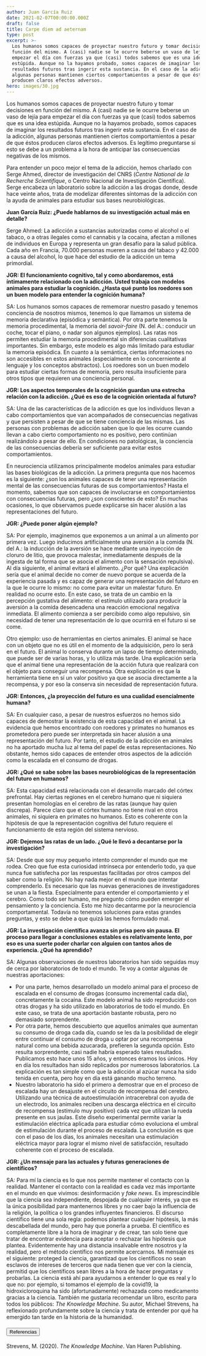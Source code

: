 ```yaml
---
author: Juan García Ruiz
date: 2021-02-07T00:00:00.000Z
draft: false
title: Carpe diem ad aeternam
type: post
excerpt: >-
  Los humanos somos capaces de proyectar nuestro futuro y tomar decisiones en
  función del mismo. A (casi) nadie se le ocurre beberse un vaso de lejía para
  empezar el día con fuerzas ya que (casi) todos sabemos que es una idea
  estúpida. Aunque no la hayamos probado, somos capaces de imaginar los
  resultados futuros tras ingerir esta sustancia. En el caso de la adicción,
  algunas personas mantienen ciertos comportamientos a pesar de que éstos
  producen claros efectos adversos.
hero: images/30.jpg
---
```

Los humanos somos capaces de proyectar nuestro futuro y tomar decisiones en función del mismo. A (casi) nadie se le ocurre beberse un vaso de lejía para empezar el día con fuerzas ya que (casi) todos sabemos que es una idea estúpida. Aunque no la hayamos probado, somos capaces de imaginar los resultados futuros tras ingerir esta sustancia. En el caso de la adicción, algunas personas mantienen ciertos comportamientos a pesar de que éstos producen claros efectos adversos. Es legítimo preguntarse si esto se debe a un problema a la hora de anticipar las consecuencias negativas de los mismos. 

Para entender un poco mejor el tema de la adicción, hemos charlado con Serge Ahmed, director de investigación del CNRS (*Centre National de la Recherche Scientifique*, o Centro Nacional de Investigación Científica). Serge encabeza un laboratorio sobre la adicción a las drogas donde, desde hace veinte años, trata de modelizar diferentes síntomas de la adicción con la ayuda de animales para estudiar sus bases neurobiológicas. 

**Juan García Ruiz: ¿Puede hablarnos de su investigación actual más en detalle?**

Serge Ahmed: La adicción a sustancias autorizadas como el alcohol o el tabaco, o a otras ilegales como el cannabis y la cocaína, afectan a millones de individuos en Europa y representa un gran desafío para la salud pública. Cada año en Francia, 70.000 personas mueren a causa del tabaco y 42.000 a causa del alcohol, lo que hace del estudio de la adicción un tema primordial.

**JGR: El funcionamiento cognitivo, tal y como abordaremos, está íntimamente relacionado con la adicción. Usted trabaja con modelos animales para estudiar la cognición. ¿Hasta qué punto los roedores son un buen modelo para entender la cognición humana?**

SA: Los humanos somos capaces de rememorar nuestro pasado y tenemos conciencia de nosotros mismos, tenemos lo que llamamos un sistema de memoria declarativa (episódica y semántica). Por otra parte tenemos la memoria procedimental, la memoria del *savoir-faire* (N. del A.: conducir un coche, tocar el piano, o nadar son algunos ejemplos). Las ratas nos permiten estudiar la memoria procedimental sin diferencias cualitativas importantes. Sin embargo, este modelo es algo más limitado para estudiar la memoria episódica. En cuanto a la semántica, ciertas informaciones no son accesibles en estos animales (especialmente en lo concerniente al lenguaje y los conceptos abstractos). Los roedores son un buen modelo para estudiar ciertas formas de memoria, pero resulta insuficiente para otros tipos que requieren una conciencia personal.

**JGR: Los aspectos temporales de la cognición guardan una estrecha relación con la adicción. ¿Qué es eso de la cognición orientada al futuro?**

SA: Una de las características de la adicción es que los individuos llevan a cabo comportamientos que van acompañados de consecuencias negativas y que persisten a pesar de que se tiene conciencia de las mismas. Las personas con problemas de adicción saben que lo que les ocurre cuando llevan a cabo cierto comportamiento no es positivo, pero continúan realizándolo a pesar de ello. En condiciones no patológicas, la conciencia de las consecuencias debería ser suficiente para evitar estos comportamientos.

En neurociencia utilizamos principalmente modelos animales para estudiar las bases biológicas de la adicción. La primera pregunta que nos hacemos es la siguiente: ¿son los animales capaces de tener una representación mental de las consecuencias futuras de sus comportamientos? Hasta el momento, sabemos que son capaces de involucrarse en comportamientos con consecuencias futuras, pero ¿son conscientes de esto? En muchas ocasiones, lo que observamos puede explicarse sin hacer alusión a las representaciones del futuro.

**JGR: ¿Puede poner algún ejemplo?**

SA: Por ejemplo, imaginemos que exponemos a un animal a un alimento por primera vez. Luego inducimos artificialmente una aversión a la comida (N. del A.: la inducción de la aversión se hace mediante una inyección de cloruro de litio, que provoca malestar, inmediatamente después de la ingesta de tal forma que se asocia el alimento con la sensación repulsiva). Al día siguiente, el animal evitará el alimento. ¿Por qué? Una explicación sería que el animal decide no comer de nuevo porque se acuerda de la experiencia pasada y es capaz de generar una representación del futuro en la que le ocurre lo mismo: no come para evitar un malestar futuro. En realidad no ocurre esto. En este caso, se trata de un cambio en la percepción gustativa del alimento: el estímulo utilizado para producir la aversión a la comida desencadena una reacción emocional negativa inmediata. El alimento comienza a ser percibido como algo repulsivo, sin necesidad de tener una representación de lo que ocurrirá en el futuro si se come. 

Otro ejemplo: uso de herramientas en ciertos animales. El animal se hace con un objeto que no es útil en el momento de la adquisición, pero lo será en el futuro. El animal lo conserva durante un lapso de tiempo determinado, que puede ser de varias horas, y lo utiliza más tarde. Una explicación sería que el animal tiene una representación de la acción futura que realizará con el objeto para conseguir una recompensa. Otra explicación es que la herramienta tiene en sí un valor positivo ya que se asocia directamente a la recompensa, y por eso la conserva sin necesidad de representación futura.

**JGR: Entonces, ¿la proyección del futuro es una cualidad esencialmente humana?**

SA: En cualquier caso, a pesar de nuestros esfuerzos no hemos sido capaces de demostrar la existencia de esta capacidad en el animal. La evidencia que hemos encontrado con roedores y primates no humanos es prometedora pero puede ser interpretada sin hacer alusión a una representación del futuro. Por tanto, el estudio de la adicción en animales no ha aportado mucha luz al tema del papel de estas representaciones. No obstante, hemos sido capaces de entender otros aspectos de la adicción como la escalada en el consumo de drogas.

**JGR: ¿Qué se sabe sobre las bases neurobiológicas de la representación del futuro en humanos?**

SA: Esta capacidad está relacionada con el desarrollo marcado del córtex prefrontal. Hay ciertas regiones en el cerebro humano que ni siquiera presentan homologías en el cerebro de las ratas (aunque hay quien discrepa). Parece claro que el córtex humano no tiene rival en otros animales, ni siquiera en primates no humanos. Esto es coherente con la hipótesis de que la representación cognitiva del futuro requiere el funcionamiento de esta región del sistema nervioso.

**JGR: Dejemos las ratas de un lado. ¿Qué le llevó a decantarse por la investigación?**

SA: Desde que soy muy pequeño intento comprender el mundo que me rodea. Creo que fue esta curiosidad intrínseca por entenderlo todo, ya que nunca fue satisfecha por las respuestas facilitadas por otros campos del saber como la religión. No hay nada mejor en el mundo que intentar comprenderlo. Es necesario que las nuevas generaciones de investigadores se unan a la fiesta. Especialmente para entender el comportamiento y el cerebro. Como todo ser humano, me pregunto cómo pueden emerger el pensamiento y la conciencia. Esto me hizo decantarme por la neurociencia comportamental. Todavía no tenemos soluciones para estas grandes preguntas, y esto se debe a que quizá las hemos formulado mal.

**JGR: La investigación científica avanza sin prisa pero sin pausa. El proceso para llegar a conclusiones estables es relativamente lento, por eso es una suerte poder charlar con alguien con tantos años de experiencia. ¿Qué ha aprendido?**

SA: Algunas observaciones de nuestros laboratorios han sido seguidas muy de cerca por laboratorios de todo el mundo. Te voy a contar algunas de nuestras aportaciones:

* Por una parte, hemos desarrollado un modelo animal para el proceso de escalada en el consumo de drogas (consumo incremental cada día), concretamente la cocaína. Este modelo animal ha sido reproducido con otras drogas y ha sido utilizado en laboratorios de todo el mundo. En este caso, se trata de una aportación bastante robusta, pero no demasiado sorprendente. 
* Por otra parte, hemos descubierto que aquellos animales que aumentan su consumo de droga cada día, cuando se les da la posibilidad de elegir entre continuar el consumo de droga u optar por una recompensa natural como una bebida azucarada, prefieren la segunda opción. Esto resulta sorprendente, casi nadie habría esperado tales resultados. Publicamos esto hace unos 15 años, y entonces éramos los únicos. Hoy en día los resultados han sido replicados por numerosos laboratorios. La explicación es tan simple como que la adicción al azúcar nunca ha sido tenida en cuenta, pero hoy en día está ganando mucho terreno.
* Nuestro laboratorio ha sido el primero a demostrar que en el proceso de escalada hay un desajuste en el circuito de recompensa del cerebro. Utilizando una técnica de autoestimulación intracerebral con ayuda de un electrodo, los animales reciben una descarga eléctrica en el circuito de recompensa (estímulo muy positivo) cada vez que utilizan la rueda presente en sus jaulas. Este diseño experimental permite variar la estimulación eléctrica aplicada para estudiar cómo evoluciona el umbral de estimulación durante el proceso de escalada. La conclusión es que con el paso de los días, los animales necesitan una estimulación eléctrica mayor para lograr el mismo nivel de satisfacción, resultado coherente con el proceso de escalada.

**JGR: ¿Un mensaje para las actuales y futuras generaciones de científicos?**

SA: Para mí la ciencia es lo que nos permite mantener el contacto con la realidad. Mantener el contacto con la realidad es cada vez más importante en el mundo en que vivimos: desinformación y *fake news*. Es imprescindible que la ciencia sea independiente, despojada de cualquier interés, ya que es la única posibilidad para mantenernos libres y no caer bajo la influencia de la religión, la política o los grandes influyentes financieros. El discurso científico tiene una sola regla: podemos plantear cualquier hipótesis, la más descabellada del mundo, pero hay que ponerla a prueba. El científico es completamente libre a la hora de imaginar y de crear, tan solo tiene que tratar de encontrar evidencia para aceptar o rechazar las hipótesis que plantea. Evidentemente hay una distancia insalvable entre nosotros y la realidad, pero el método científico nos permite acercarnos. Mi mensaje es el siguiente: proteged la ciencia, garantizad que los científicos no sean esclavos de intereses de terceros que nada tienen que ver con la ciencia, permitid que los científicos sean libres a la hora de hacer preguntas y probarlas. La ciencia está ahí para ayudarnos a entender lo que es real y lo que no: por ejemplo, si tomamos el ejemplo de la covid19, la hidroxicloroquina ha sido (afortunadamente) rechazada como medicamento gracias a la ciencia. También me gustaría recomendar un libro, escrito para todos los públicos: *The Knowledge Machine*. Su autor, Michael Strevens, ha reflexionado profundamente sobre la ciencia y trata de entender por qué ha emergido tan tarde en la historia de la humanidad.

<h4><button type="button" class="collapsible">Referencias</button></h4>
<div class="content">

Strevens, M. (2020). *The Knowledge Machine*. Van Haren Publishing.

</div>
